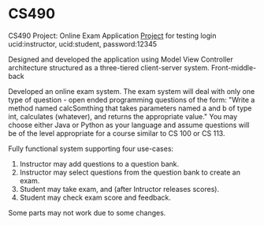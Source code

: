 # CS490
CS490 Project: Online Exam Application 
<a href="https://web.njit.edu/~rp528/CS490/front/login.php">Project</a>
for testing login ucid:instructor, ucid:student, password:12345

Designed and developed the application using Model View Controller architecture structured as a three-tiered client-server system.
Front-middle-back

Developed an online exam system. The exam system will deal with only one type of question - open ended programming questions of the
form: "Write a method named calcSomthing that takes parameters named a and b of type int, calculates (whatever), and returns the appropriate
value." You may choose either Java or Python as your language and assume questions will be of the level appropriate for a course similar to
CS 100 or CS 113.

Fully functional system supporting four use-cases:
1) Instructor may add questions to a question bank.
2) Instructor may select questions from the question bank to create an exam.
3) Student may take exam, and (after Intructor releases scores).
4) Student may check exam score and feedback.




Some parts may not work due to some changes.
